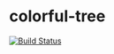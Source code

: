 # colorful-tree
[![Build Status](https://travis-ci.com/fanck13/colorful-tree.svg?branch=master)](https://travis-ci.com/github/fanck13/colorful-tree)

